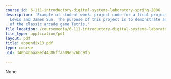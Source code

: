 ```yaml
---
course_id: 6-111-introductory-digital-systems-laboratory-spring-2006
description: 'Example of student work: project code for a final project by Cameron
  Lewis and James Sun. The purpose of this project is to demonstrate an advanced version
  of the classic arcade game Tetris.'
file_location: /coursemedia/6-111-introductory-digital-systems-laboratory-spring-2006/340b4daaa8ef44306ffaa09e576bc9f5_appendix13.pdf
file_type: application/pdf
layout: pdf
title: appendix13.pdf
type: course
uid: 340b4daaa8ef44306ffaa09e576bc9f5

---
```

None